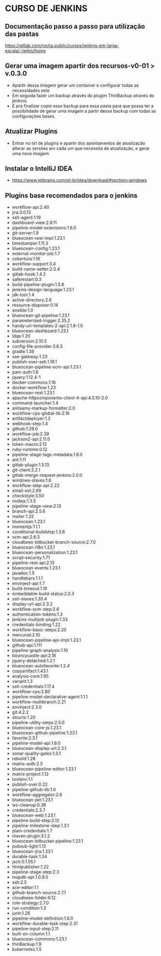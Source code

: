 # CURSO DE JENKINS

## Documentação passo a passo para utilização das pastas
https://gitlab.com/rocha.public/cursos/jenkins-em-larga-escala/-/wikis/home

## Gerar uma imagem apartir dos recursos-v0-01 > v.0.3.0
* Apartir dessa imagem gerar um container e configurar todas as necessidades nele
* Em seguida fazer um backup através do plugim ThinBackup através do jenkins.
* E pra finalizar copie esse backup para essa pasta para que possa ter a possibilidade de gerar uma imagem a partir desse backup com todas as configurações bases.

## Atualizar Plugins
* Entrar no txt de plugins e apartir dos apontamentos de atualização alterar as versões em cada um que necessita de atualização, e gerar uma nova imagem

## Instalar o IntelliJ IDEA
* https://www.jetbrains.com/pt-br/idea/download/#section=windows

## Plugins base recomendados para o jenkins
* workflow-api:2.40
* jira:3.0.13
* ssh-agent:1.19
* dashboard-view:2.9.11
* pipeline-model-extensions:1.6.0
* git-server:1.9
* blueocean-rest-impl:1.23.1
* timestamper:1.11.3
* blueocean-config:1.23.1
* external-monitor-job:1.7
* cobertura:1.16
* workflow-support:3.4
* build-name-setter:2.0.4
* gitlab-hook:1.4.2
* saferestart:0.3
* build-pipeline-plugin:1.5.8
* jenkins-design-language:1.23.1
* jdk-tool:1.4
* active-directory:2.6
* resource-disposer:0.14
* ansible:1.0
* blueocean-git-pipeline:1.23.1
* parameterized-trigger:2.35.2
* handy-uri-templates-2-api:2.1.8-1.0
* blueocean-dashboard:1.23.1
* ldap:1.20
* subversion:2.10.5
* config-file-provider:3.6.3
* gradle:1.36
* sse-gateway:1.23
* publish-over-ssh:1.19.1
* blueocean-pipeline-scm-api:1.23.1
* pam-auth:1.6
* jquery:1.12.4-1
* docker-commons:1.16
* docker-workflow:1.23
* blueocean-rest:1.23.1
* apache-httpcomponents-client-4-api:4.5.10-2.0
* command-launcher:1.4
* antisamy-markup-formatter:2.0
* workflow-cps-global-lib:2.16
* artifactdeployer:1.2
* webhook-step:1.4
* github:1.29.0
* workflow-job:2.39
* jackson2-api:2.11.0
* token-macro:2.12
* ruby-runtime:0.12
* pipeline-stage-tags-metadata:1.6.0
* ant:1.11
* gitlab-plugin:1.5.13
* git-client:3.2.1
* gitlab-merge-request-jenkins:2.0.0
* windows-slaves:1.6
* workflow-step-api:2.22
* email-ext:2.69
* checkstyle:3.50
* nodejs:1.3.5
* pipeline-stage-view:2.13
* branch-api:2.5.6
* mailer:1.32
* blueocean:1.23.1
* momentjs:1.1.1
* conditional-buildstep:1.3.6
* scm-api:2.6.3
* cloudbees-bitbucket-branch-source:2.7.0
* blueocean-i18n:1.23.1
* blueocean-personalization:1.23.1
* script-security:1.71
* pipeline-rest-api:2.13
* blueocean-events:1.23.1
* javadoc:1.5
* handlebars:1.1.1
* envinject-api:1.7
* build-timeout:1.19
* embeddable-build-status:2.0.3
* ssh-slaves:1.30.4
* display-url-api:2.3.2
* workflow-scm-step:2.6
* authentication-tokens:1.3
* jenkins-multijob-plugin:1.33
* credentials-binding:1.22
* workflow-basic-steps:2.20
* mercurial:2.10
* blueocean-pipeline-api-impl:1.23.1
* github-api:1.111
* pipeline-graph-analysis:1.10
* bouncycastle-api:2.18
* jquery-detached:1.2.1
* blueocean-autofavorite:1.2.4
* copyartifact:1.43.1
* analysis-core:1.95
* variant:1.3
* ssh-credentials:1.17.4
* workflow-cps:2.80
* pipeline-model-declarative-agent:1.1.1
* workflow-multibranch:2.21
* envinject:2.3.0
* git:4.2.2
* structs:1.20
* pipeline-utility-steps:2.5.0
* blueocean-core-js:1.23.1
* blueocean-github-pipeline:1.23.1
* favorite:2.3.1
* pipeline-model-api:1.6.0
* blueocean-display-url:2.3.1
* sonar-quality-gates:1.3.1
* rebuild:1.28
* matrix-auth:2.5
* blueocean-pipeline-editor:1.23.1
* matrix-project:1.12
* toolenv:1.1
* publish-over:0.22
* pipeline-github-lib:1.0
* workflow-aggregator:2.6
* blueocean-jwt:1.23.1
* ws-cleanup:0.38
* credentials:2.3.7
* blueocean-web:1.23.1
* pipeline-build-step:2.12
* pipeline-milestone-step:1.3.1
* plain-credentials:1.7
* maven-plugin:3.1.2
* blueocean-bitbucket-pipeline:1.23.1
* pubsub-light:1.13
* blueocean-jira:1.23.1
* durable-task:1.34
* jsch:0.1.55.1
* htmlpublisher:1.22
* pipeline-stage-step:2.3
* mapdb-api:1.0.9.0
* ssh:2.5
* ace-editor:1.1
* github-branch-source:2.7.1
* cloudbees-folder:6.12
* role-strategy:2.7.0
* run-condition:1.3
* junit:1.28
* pipeline-model-definition:1.6.0
* workflow-durable-task-step:2.31
* pipeline-input-step:2.11
* built-on-column:1.1
* blueocean-commons:1.23.1
* thinBackup:1.9
* kubernetes:1.5